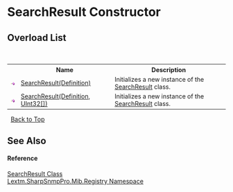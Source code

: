 # SearchResult Constructor 
 


## Overload List
&nbsp;<table><tr><th></th><th>Name</th><th>Description</th></tr><tr><td>![Public method](media/pubmethod.gif "Public method")</td><td><a href="M_Lextm_SharpSnmpPro_Mib_Registry_SearchResult__ctor">SearchResult(Definition)</a></td><td>
Initializes a new instance of the <a href="T_Lextm_SharpSnmpPro_Mib_Registry_SearchResult">SearchResult</a> class.</td></tr><tr><td>![Public method](media/pubmethod.gif "Public method")</td><td><a href="M_Lextm_SharpSnmpPro_Mib_Registry_SearchResult__ctor_1">SearchResult(Definition, UInt32[])</a></td><td>
Initializes a new instance of the <a href="T_Lextm_SharpSnmpPro_Mib_Registry_SearchResult">SearchResult</a> class.</td></tr></table>&nbsp;
<a href="#searchresult-constructor">Back to Top</a>

## See Also


#### Reference
<a href="T_Lextm_SharpSnmpPro_Mib_Registry_SearchResult">SearchResult Class</a><br /><a href="N_Lextm_SharpSnmpPro_Mib_Registry">Lextm.SharpSnmpPro.Mib.Registry Namespace</a><br />